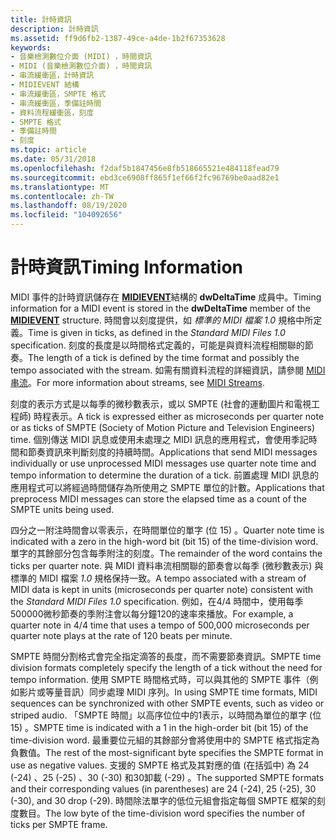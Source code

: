 ```yaml
---
title: 計時資訊
description: 計時資訊
ms.assetid: ff9d6fb2-1387-49ce-a4de-1b2f67353628
keywords:
- 音樂檢測數位介面 (MIDI) ，時間資訊
- MIDI (音樂檢測數位介面) ，時間資訊
- 串流緩衝區，計時資訊
- MIDIEVENT 結構
- 串流緩衝區，SMPTE 格式
- 串流緩衝區，季備註時間
- 資料流程緩衝區，刻度
- SMPTE 格式
- 季備註時間
- 刻度
ms.topic: article
ms.date: 05/31/2018
ms.openlocfilehash: f2daf5b1847456e8fb518665521e484118fead79
ms.sourcegitcommit: ebd3ce6908ff865f1ef66f2fc96769be0aad82e1
ms.translationtype: MT
ms.contentlocale: zh-TW
ms.lasthandoff: 08/19/2020
ms.locfileid: "104092656"
---
```

# <a name="timing-information"></a><span data-ttu-id="3e479-113">計時資訊</span><span class="sxs-lookup"><span data-stu-id="3e479-113">Timing Information</span></span>

<span data-ttu-id="3e479-114">MIDI 事件的計時資訊儲存在 [**MIDIEVENT**](/windows/win32/api/mmeapi/ns-mmeapi-midievent)結構的 **dwDeltaTime** 成員中。</span><span class="sxs-lookup"><span data-stu-id="3e479-114">Timing information for a MIDI event is stored in the **dwDeltaTime** member of the [**MIDIEVENT**](/windows/win32/api/mmeapi/ns-mmeapi-midievent) structure.</span></span> <span data-ttu-id="3e479-115">時間會以刻度提供，如 *標準的 MIDI 檔案 1.0* 規格中所定義。</span><span class="sxs-lookup"><span data-stu-id="3e479-115">Time is given in ticks, as defined in the *Standard MIDI Files 1.0* specification.</span></span> <span data-ttu-id="3e479-116">刻度的長度是以時間格式定義的，可能是與資料流程相關聯的節奏。</span><span class="sxs-lookup"><span data-stu-id="3e479-116">The length of a tick is defined by the time format and possibly the tempo associated with the stream.</span></span> <span data-ttu-id="3e479-117">如需有關資料流程的詳細資訊，請參閱 [MIDI 串流](midi-streams.md)。</span><span class="sxs-lookup"><span data-stu-id="3e479-117">For more information about streams, see [MIDI Streams](midi-streams.md).</span></span>

<span data-ttu-id="3e479-118">刻度的表示方式是以每季的微秒數表示，或以 SMPTE (社會的運動圖片和電視工程師) 時程表示。</span><span class="sxs-lookup"><span data-stu-id="3e479-118">A tick is expressed either as microseconds per quarter note or as ticks of SMPTE (Society of Motion Picture and Television Engineers) time.</span></span> <span data-ttu-id="3e479-119">個別傳送 MIDI 訊息或使用未處理之 MIDI 訊息的應用程式，會使用季記時間和節奏資訊來判斷刻度的持續時間。</span><span class="sxs-lookup"><span data-stu-id="3e479-119">Applications that send MIDI messages individually or use unprocessed MIDI messages use quarter note time and tempo information to determine the duration of a tick.</span></span> <span data-ttu-id="3e479-120">前置處理 MIDI 訊息的應用程式可以將經過時間儲存為所使用之 SMPTE 單位的計數。</span><span class="sxs-lookup"><span data-stu-id="3e479-120">Applications that preprocess MIDI messages can store the elapsed time as a count of the SMPTE units being used.</span></span>

<span data-ttu-id="3e479-121">四分之一附注時間會以零表示，在時間單位的單字 (位 15) 。</span><span class="sxs-lookup"><span data-stu-id="3e479-121">Quarter note time is indicated with a zero in the high-word bit (bit 15) of the time-division word.</span></span> <span data-ttu-id="3e479-122">單字的其餘部分包含每季附注的刻度。</span><span class="sxs-lookup"><span data-stu-id="3e479-122">The remainder of the word contains the ticks per quarter note.</span></span> <span data-ttu-id="3e479-123">與 MIDI 資料串流相關聯的節奏會以每季 (微秒數表示) 與標準的 MIDI 檔案 *1.0* 規格保持一致。</span><span class="sxs-lookup"><span data-stu-id="3e479-123">A tempo associated with a stream of MIDI data is kept in units (microseconds per quarter note) consistent with the *Standard MIDI Files 1.0* specification.</span></span> <span data-ttu-id="3e479-124">例如，在4/4 時間中，使用每季500000微秒節奏的季附注會以每分鐘120的速率來播放。</span><span class="sxs-lookup"><span data-stu-id="3e479-124">For example, a quarter note in 4/4 time that uses a tempo of 500,000 microseconds per quarter note plays at the rate of 120 beats per minute.</span></span>

<span data-ttu-id="3e479-125">SMPTE 時間分割格式會完全指定滴答的長度，而不需要節奏資訊。</span><span class="sxs-lookup"><span data-stu-id="3e479-125">SMPTE time division formats completely specify the length of a tick without the need for tempo information.</span></span> <span data-ttu-id="3e479-126">使用 SMPTE 時間格式時，可以與其他的 SMPTE 事件（例如影片或等量音訊）同步處理 MIDI 序列。</span><span class="sxs-lookup"><span data-stu-id="3e479-126">In using SMPTE time formats, MIDI sequences can be synchronized with other SMPTE events, such as video or striped audio.</span></span> <span data-ttu-id="3e479-127">「SMPTE 時間」以高序位位中的1表示，以時間為單位的單字 (位 15) 。</span><span class="sxs-lookup"><span data-stu-id="3e479-127">SMPTE time is indicated with a 1 in the high-order bit (bit 15) of the time-division word.</span></span> <span data-ttu-id="3e479-128">最重要位元組的其餘部分會將使用中的 SMPTE 格式指定為負數值。</span><span class="sxs-lookup"><span data-stu-id="3e479-128">The rest of the most-significant byte specifies the SMPTE format in use as negative values.</span></span> <span data-ttu-id="3e479-129">支援的 SMPTE 格式及其對應的值 (在括弧中) 為 24 (-24) 、25 (-25) 、30 (-30) 和30卸載 (-29) 。</span><span class="sxs-lookup"><span data-stu-id="3e479-129">The supported SMPTE formats and their corresponding values (in parentheses) are 24 (-24), 25 (-25), 30 (-30), and 30 drop (-29).</span></span> <span data-ttu-id="3e479-130">時間除法單字的低位元組會指定每個 SMPTE 框架的刻度數目。</span><span class="sxs-lookup"><span data-stu-id="3e479-130">The low byte of the time-division word specifies the number of ticks per SMPTE frame.</span></span>

 

 